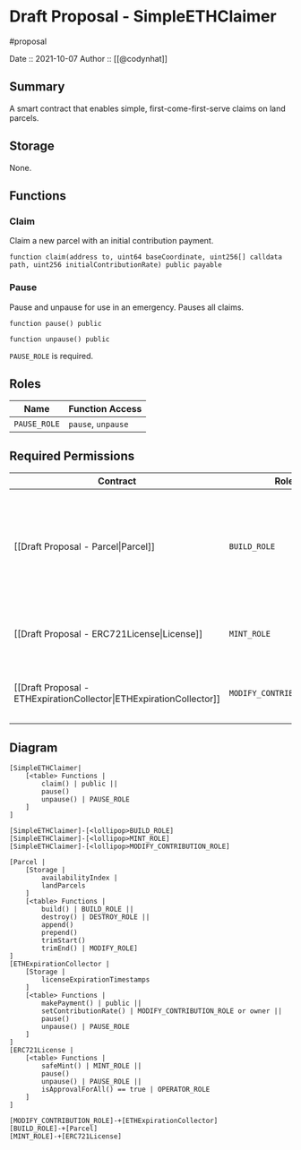 # Draft Proposal - SimpleETHClaimer
#proposal

Date :: 2021-10-07
Author :: [[@codynhat]]

## Summary
A smart contract that enables simple, first-come-first-serve claims on land parcels.

## Storage
None.

## Functions
### Claim
Claim a new parcel with an initial contribution payment.

```
function claim(address to, uint64 baseCoordinate, uint256[] calldata path, uint256 initialContributionRate) public payable
```

### Pause
Pause and unpause for use in an emergency. Pauses all claims.

```
function pause() public
```

```
function unpause() public
```

`PAUSE_ROLE` is required.

## Roles
| Name                       | Function Access       |
| -------------------------- | --------------------- |
| `PAUSE_ROLE`               | `pause`, `unpause`    |

## Required Permissions
| Contract                                                            | Role                       | Reason                                                                                           |
| ------------------------------------------------------------------- | -------------------------- | ------------------------------------------------------------------------------------------------ |
| [[Draft Proposal - Parcel\|Parcel]]                                 | `BUILD_ROLE`               | Builds a new parcel with the given base coordinate and path, if the payment and contribution are valid. |
| [[Draft Proposal - ERC721License\|License]]                               | `MINT_ROLE`                | Mints a license if parcel is successfully minted                                                 |
| [[Draft Proposal - ETHExpirationCollector\|ETHExpirationCollector]] | `MODIFY_CONTRIBUTION_ROLE` | Sets initial contribution rate when mint is successful                                           | 

## Diagram
```nomnoml
[SimpleETHClaimer|
	[<table> Functions |
		claim() | public ||
		pause() 
		unpause() | PAUSE_ROLE
	]
]

[SimpleETHClaimer]-[<lollipop>BUILD_ROLE]
[SimpleETHClaimer]-[<lollipop>MINT_ROLE]
[SimpleETHClaimer]-[<lollipop>MODIFY_CONTRIBUTION_ROLE]

[Parcel |
	[Storage |
		availabilityIndex |
		landParcels
	]
	[<table> Functions |
		build() | BUILD_ROLE || 
		destroy() | DESTROY_ROLE || 
    	append()
		prepend()
		trimStart()
		trimEnd() | MODIFY_ROLE]
]
[ETHExpirationCollector | 
	[Storage |
		licenseExpirationTimestamps
	]
	[<table> Functions |
		makePayment() | public ||
		setContributionRate() | MODIFY_CONTRIBUTION_ROLE or owner ||
		pause() 
		unpause() | PAUSE_ROLE
	]
]
[ERC721License | 
	[<table> Functions |
		safeMint() | MINT_ROLE || 
		pause() 
		unpause() | PAUSE_ROLE || 
    	isApprovalForAll() == true | OPERATOR_ROLE
	]
]
	
[MODIFY_CONTRIBUTION_ROLE]-+[ETHExpirationCollector]
[BUILD_ROLE]-+[Parcel]
[MINT_ROLE]-+[ERC721License]
```